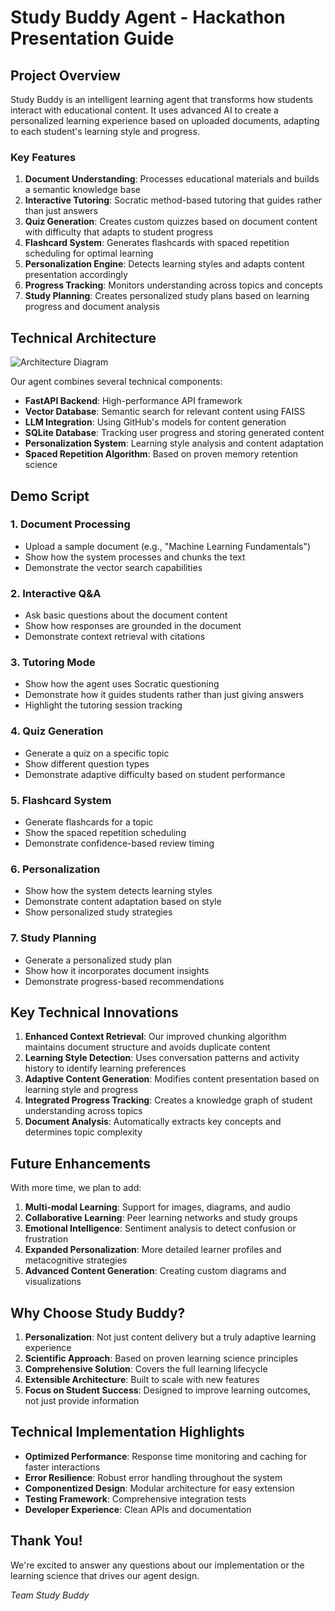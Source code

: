 # Study Buddy Agent - Hackathon Presentation Guide

## Project Overview

Study Buddy is an intelligent learning agent that transforms how students interact with educational content. It uses advanced AI to create a personalized learning experience based on uploaded documents, adapting to each student's learning style and progress.

### Key Features

1. **Document Understanding**: Processes educational materials and builds a semantic knowledge base
2. **Interactive Tutoring**: Socratic method-based tutoring that guides rather than just answers
3. **Quiz Generation**: Creates custom quizzes based on document content with difficulty that adapts to student progress
4. **Flashcard System**: Generates flashcards with spaced repetition scheduling for optimal learning
5. **Personalization Engine**: Detects learning styles and adapts content presentation accordingly
6. **Progress Tracking**: Monitors understanding across topics and concepts
7. **Study Planning**: Creates personalized study plans based on learning progress and document analysis

## Technical Architecture

![Architecture Diagram](https://placeholder-for-architecture-diagram.png)

Our agent combines several technical components:

- **FastAPI Backend**: High-performance API framework
- **Vector Database**: Semantic search for relevant content using FAISS
- **LLM Integration**: Using GitHub's models for content generation
- **SQLite Database**: Tracking user progress and storing generated content
- **Personalization System**: Learning style analysis and content adaptation
- **Spaced Repetition Algorithm**: Based on proven memory retention science

## Demo Script

### 1. Document Processing
- Upload a sample document (e.g., "Machine Learning Fundamentals")
- Show how the system processes and chunks the text
- Demonstrate the vector search capabilities

### 2. Interactive Q&A
- Ask basic questions about the document content
- Show how responses are grounded in the document
- Demonstrate context retrieval with citations

### 3. Tutoring Mode
- Show how the agent uses Socratic questioning
- Demonstrate how it guides students rather than just giving answers
- Highlight the tutoring session tracking

### 4. Quiz Generation
- Generate a quiz on a specific topic
- Show different question types
- Demonstrate adaptive difficulty based on student performance

### 5. Flashcard System
- Generate flashcards for a topic
- Show the spaced repetition scheduling
- Demonstrate confidence-based review timing

### 6. Personalization
- Show how the system detects learning styles
- Demonstrate content adaptation based on style
- Show personalized study strategies

### 7. Study Planning
- Generate a personalized study plan
- Show how it incorporates document insights
- Demonstrate progress-based recommendations

## Key Technical Innovations

1. **Enhanced Context Retrieval**: Our improved chunking algorithm maintains document structure and avoids duplicate content
2. **Learning Style Detection**: Uses conversation patterns and activity history to identify learning preferences
3. **Adaptive Content Generation**: Modifies content presentation based on learning style and progress
4. **Integrated Progress Tracking**: Creates a knowledge graph of student understanding across topics
5. **Document Analysis**: Automatically extracts key concepts and determines topic complexity

## Future Enhancements

With more time, we plan to add:

1. **Multi-modal Learning**: Support for images, diagrams, and audio
2. **Collaborative Learning**: Peer learning networks and study groups
3. **Emotional Intelligence**: Sentiment analysis to detect confusion or frustration
4. **Expanded Personalization**: More detailed learner profiles and metacognitive strategies
5. **Advanced Content Generation**: Creating custom diagrams and visualizations

## Why Choose Study Buddy?

1. **Personalization**: Not just content delivery but a truly adaptive learning experience
2. **Scientific Approach**: Based on proven learning science principles
3. **Comprehensive Solution**: Covers the full learning lifecycle
4. **Extensible Architecture**: Built to scale with new features
5. **Focus on Student Success**: Designed to improve learning outcomes, not just provide information

## Technical Implementation Highlights

- **Optimized Performance**: Response time monitoring and caching for faster interactions
- **Error Resilience**: Robust error handling throughout the system
- **Componentized Design**: Modular architecture for easy extension
- **Testing Framework**: Comprehensive integration tests
- **Developer Experience**: Clean APIs and documentation

## Thank You!

We're excited to answer any questions about our implementation or the learning science that drives our agent design.

*Team Study Buddy*